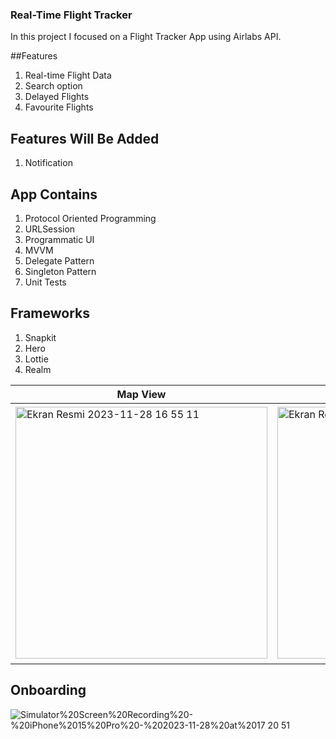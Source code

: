 ### Real-Time Flight Tracker
In this project I focused on a Flight Tracker App using Airlabs API.

##Features
1. Real-time Flight Data
2. Search option
3. Delayed Flights
4. Favourite Flights

## Features Will Be Added
1. Notification

## App Contains
1. Protocol Oriented Programming
2. URLSession
3. Programmatic UI
4. MVVM
5. Delegate Pattern
6. Singleton Pattern
7. Unit Tests

## Frameworks
1. Snapkit
2. Hero
3. Lottie
4. Realm


| Map View | List View | Serch Screen | Detail Screen | Detail Screen 2|
| -------- | --------- | ------------ | ------------- | ---------------|
|<img width="403" alt="Ekran Resmi 2023-11-28 16 55 11" src="https://github.com/MehmetKaan96/Flight-Tracker/assets/94564308/0189ed7c-eecb-4d06-aea7-6e661baf7f0d"> |<img width="403" alt="Ekran Resmi 2023-11-28 16 55 34" src="https://github.com/MehmetKaan96/Flight-Tracker/assets/94564308/561cf6af-883c-4871-b961-af6c79fbef14">  |<img width="385" alt="Ekran Resmi 2023-11-28 16 55 50" src="https://github.com/MehmetKaan96/Flight-Tracker/assets/94564308/99d50d34-19a4-4b96-a724-36f215d2046e"> | <img width="394" alt="Ekran Resmi 2023-11-28 16 56 11" src="https://github.com/MehmetKaan96/Flight-Tracker/assets/94564308/796aca94-d025-4ae3-a403-66d7f5766306"> | <img width="410" alt="Ekran Resmi 2023-11-28 16 56 24" src="https://github.com/MehmetKaan96/Flight-Tracker/assets/94564308/ab397c7d-0f70-48ff-8fdc-ec0eb9e0e549"> |

## Onboarding
![Simulator%20Screen%20Recording%20-%20iPhone%2015%20Pro%20-%202023-11-28%20at%2017 20 51](https://github.com/MehmetKaan96/Flight-Tracker/assets/94564308/514cc8ac-42c1-4d16-ba68-0453a4b886c5)
